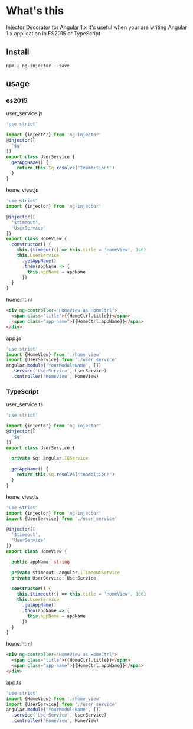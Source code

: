 # What's this
Injector Decorator for Angular 1.x
It's useful when your are writing Angular 1.x application in ES2015 or TypeScript

## Install
```
npm i ng-injector --save
```

## usage

### es2015
user_service.js
```js
'use strict'

import {injector} from 'ng-injector'
@injector([
  '$q'
])
export class UserService {
  getAppName() {
    return this.$q.resolve('teambition!')
  }
}
```
home_view.js
```js
'use strict'
import {injector} from 'ng-injector'

@injector([
  '$timeout',
  'UserService'
])
export class HomeView {
  constructor() {
    this.$timeout(() => this.title = 'HomeView', 100)
    this.UserService
      .getAppName()
      .then(appName => {
        this.appName = appName
      })
  }
}
```
home.html

```html
<div ng-controller="HomeView as HomeCtrl">
  <span class="title">{{HomeCtrl.title}}</span>
  <span class="app-name">{{HomeCtrl.appName}}</span>
</div>

```

app.js
```js
'use strict'
import {HomeView} from './home_view'
import {UserService} from './user_service'
angular.module('YourModuleName', [])
  .service('UserService', UserService)
  .controller('HomeView', HomeView)
```

### TypeScript

user_service.ts
```ts
'use strict'

import {injector} from 'ng-injector'
@injector([
  '$q'
])
export class UserService {

  private $q: angular.IQService

  getAppName() {
    return this.$q.resolve('teambition!')
  }
}
```

home_view.ts
```ts
'use strict'
import {injector} from 'ng-injector'
import {UserService} from './user_service'

@injector([
  '$timeout',
  'UserService'
])
export class HomeView {

  public appName: string

  private $timeout: angular.ITimeoutService
  private UserService: UserService

  constructor() {
    this.$timeout(() => this.title = 'HomeView', 100)
    this.UserService
      .getAppName()
      .then(appName => {
        this.appName = appName
      })
  }
}
```
home.html

```html
<div ng-controller="HomeView as HomeCtrl">
  <span class="title">{{HomeCtrl.title}}</span>
  <span class="app-name">{{HomeCtrl.appName}}</span>
</div>

```

app.ts
```ts
'use strict'
import {HomeView} from './home_view'
import {UserService} from './user_service'
angular.module('YourModuleName', [])
  .service('UserService', UserService)
  .controller('HomeView', HomeView)
```

